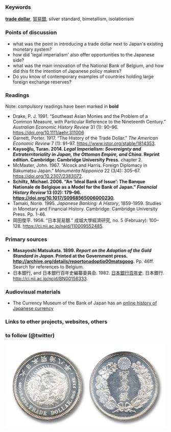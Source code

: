### Keywords

**[trade dollar](https://en.wikipedia.org/wiki/Trade_dollar)**, [貿易銀](https://ja.wikipedia.org/wiki/%E8%B2%BF%E6%98%93%E9%8A%80), silver standard, bimetallism, isolationism

### Points of discussion

* what was the point in introducing a trade dollar next to Japan's existing monetary system?
* how did 'legal imperialism' also offer opportunities to the Japanese side?
* what was the main innovation of the National Bank of Belgium, and how did this fit the intention of Japanese policy makers?
* Do you know of contemporary examples of countries holding large foreign exchange reserves?

### Readings
Note: compulsory readings have been marked in **bold**

* Drake, P. J. 1991. “Southeast Asian Monies and the Problem of a Common Measure, with Particular Reference to the Nineteenth Century.” *Australian Economic History Review* 31 (1): 90–96. https://doi.org/10.1111/aehr.311006
* Garnett, Porter. 1917. “The History of the Trade Dollar.” *The American Economic Review* 7 (1): 91–97. https://www.jstor.org/stable/1814353.
* **Kayaoğlu, Turan. 2014. *Legal Imperialism: Sovereignty and Extraterritoriality in Japan, the Ottoman Empire, and China*. Reprint edition. Cambridge: Cambridge University Press.** chapter 2.
* McMaster, John. 1967. “Alcock and Harris. Foreign Diplomacy in Bakumatsu Japan.” *Monumenta Nipponica* 22 (3/4): 305–67. https://doi.org/10.2307/2383072.
* **Schiltz, Michael. 2006. “An ‘Ideal Bank of Issue’: The Banque Nationale de Belgique as a Model for the Bank of Japan.” *Financial History Review* 13 (02): 179–96. https://doi.org/10.1017/S0968565006000230.**
* Tamaki, Norio. 1995. *Japanese Banking: A History*, 1859-1959. Studies in Monetary and Financial History. Cambridge: Cambridge University Press. Pp. 1-46.
* 岡田俊平. 1956. “日本貿易銀.” 成城大學經濟研究, no. 5 (February): 100–128. https://ci.nii.ac.jp/naid/110009552485.

### Primary sources

* **Masayoshi Matsukata. 1899. *Report on the Adoption of the Gold Standard in Japan*. Printed at the Government press. http://archive.org/details/reportonadoptio00matsgoog.** Pp. 46ff. Search for references to Belgium.
* 日本銀行, and 日本銀行百年史編纂委員会. 1982. [日本銀行百年史](https://www.boj.or.jp/about/outline/history/hyakunen/hyaku1.htm/). 日本銀行. http://ci.nii.ac.jp/ncid/BN00156333.

### Audiovisual materials

* The Currency Museum of the Bank of Japan has an [online history of Japanese currency](https://www.imes.boj.or.jp/cm/english/history/)

### Links to other projects, websites, others


### to follow (@twitter)

![the Japanese trade dollar](images/1yen-M8silver.jpg)
